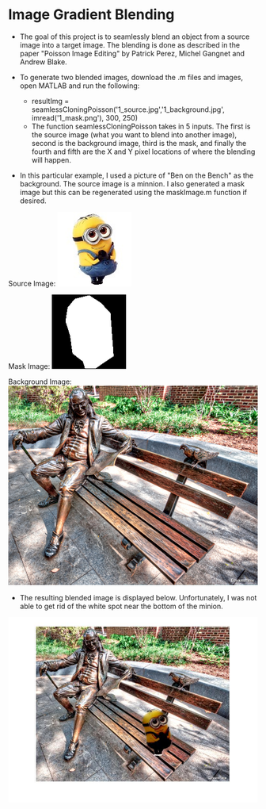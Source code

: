 # Image Gradient Blending

- The goal of this project is to seamlessly blend an object from a source image into a target image. The blending is done as described in the paper "Poisson Image Editing" by Patrick Perez, Michel Gangnet and Andrew Blake.

- To generate two blended images, download the .m files and images, open MATLAB and run the following:
    - resultImg = seamlessCloningPoisson('1_source.jpg','1_background.jpg', imread('1_mask.png'), 300, 250)
    - The function seamlessCloningPoisson takes in 5 inputs. The first is the source image (what you want to blend into another image),         second is the background image, third is the mask, and finally the fourth and fifth are the X and Y pixel locations of where the           blending will happen.

- In this particular example, I used a picture of "Ben on the Bench" as the background. The source image is a minnion. I also generated a mask image but this can be regenerated using the maskImage.m function if desired.

Source Image:
![Source Image](Images/1_source.jpg)

Mask Image:
![Mask Image](Images/1_mask.png)

Background Image:
![Background Image](Images/1_background.jpg)

- The resulting blended image is displayed below. Unfortunately, I was not able to get rid of the white spot near the bottom of the minion. 

![Resulting Blended Image](Images/Minnion_result.jpg)


